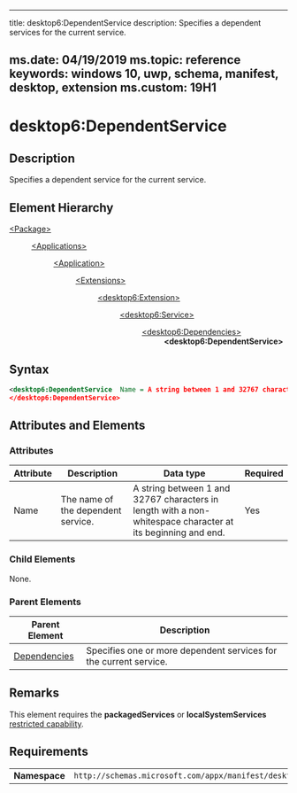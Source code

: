 ﻿---

title: desktop6:DependentService
description: Specifies a dependent services for the current service.

ms.date: 04/19/2019
ms.topic: reference
keywords: windows 10, uwp, schema, manifest, desktop, extension 
ms.custom: 19H1
---

# desktop6:DependentService

## Description

Specifies a dependent service for the current service.

## Element Hierarchy
<dl>
<dt><a href="element-package.md">&lt;Package&gt;</a></dt>
<dd>
<dl>
<dt><a href="element-applications.md">&lt;Applications&gt;</a></dt>
<dd>
<dl>
<dt><a href="element-application.md">&lt;Application&gt;</a></dt>
<dd>
<dl>
<dt><a href="element-1-extensions.md">&lt;Extensions&gt;</a></dt>
<dd>
<dl>
<dt><a href="element-desktop6-extension.md">&lt;desktop6:Extension&gt;</a></dt>
<dd>
<dl>
<dt><a href="element-desktop6-service.md">&lt;desktop6:Service&gt;</a></dt>
<dd>
<dl>
<dt><a href="element-desktop6-dependencies.md">&lt;desktop6:Dependencies&gt;</a></dt>
<dd><b>&lt;desktop6:DependentService&gt;</b></dd>
</dl>
</dd>
</dl>
</dd>
</dl>
</dd>
</dl>
</dd>
</dl>
</dd>
</dl>
</dd>
</dl>


## Syntax
```xml
<desktop6:DependentService  Name = A string between 1 and 32767 characters in length with a non-whitespace character at its beginning and end.  >
</desktop6:DependentService>
```

## Attributes and Elements

### Attributes

| Attribute | Description | Data type | Required |
|-----------|-------------|-----------|----------|
| Name | The name of the dependent service. | A string between 1 and 32767 characters in length with a non-whitespace character at its beginning and end. | Yes |

### Child Elements

None.

### Parent Elements

| Parent Element | Description |
|---------------|-------------|
| [Dependencies](element-desktop6-dependencies.md) | Specifies one or more dependent services for the current service. |  


## Remarks

This element requires the **packagedServices** or **localSystemServices** [restricted capability](https://docs.microsoft.com/windows/uwp/packaging/app-capability-declarations#restricted-capabilities).


## Requirements

|               |                                                             |
|---------------|-------------------------------------------------------------|
| **Namespace** | `http://schemas.microsoft.com/appx/manifest/desktop/windows10/6` |

